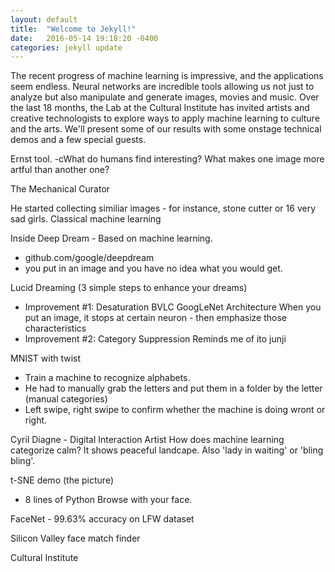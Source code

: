 ```yaml
---
layout: default
title:  "Welcome to Jekyll!"
date:   2016-05-14 19:18:20 -0400
categories: jekyll update
---
```


The recent progress of machine learning is impressive, and the applications seem endless. Neural networks are incredible tools allowing us not just to analyze but also manipulate and generate images, movies and music. Over the last 18 months, the Lab at the Cultural Institute has invited artists and creative technologists to explore ways to apply machine learning to culture and the arts. We'll present some of our results with some onstage technical demos and a few special guests.

Ernst tool. 
-cWhat do humans find interesting? What makes one image more artful than another one?

The Mechanical Curator

He started collecting similiar images - for instance, stone cutter or 16 very sad girls. Classical machine learning

Inside Deep Dream - Based on machine learning.
- github.com/google/deepdream
- you put in an image and you have no idea what you would get.

Lucid Dreaming (3 simple steps to enhance your dreams)
- Improvement #1: Desaturation
BVLC GoogLeNet Architecture
When you put an image, it stops at certain neuron - then emphasize those characteristics
- Improvement #2: Category Suppression
Reminds me of ito junji

MNIST with twist
- Train a machine to recognize alphabets.
- He had to manually grab the letters and put them in a folder by the letter (manual categories)
- Left swipe, right swipe to confirm whether the machine is doing wront or right.

Cyril Diagne - Digital Interaction Artist
How does machine learning categorize calm? It shows peaceful landcape. Also 'lady in waiting' or 'bling bling'.

t-SNE demo (the picture)
- 8 lines of Python
Browse with your face.

FaceNet - 99.63% accuracy on LFW dataset

Silicon Valley face match finder

Cultural Institute